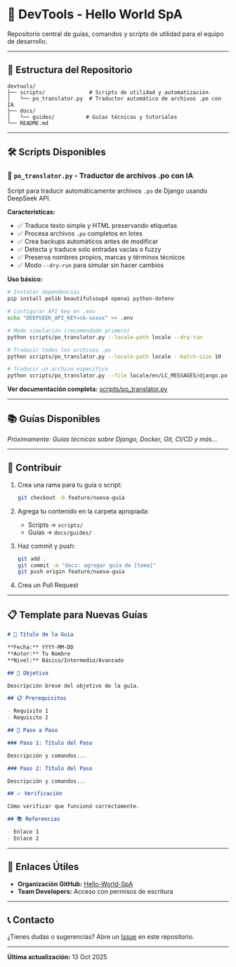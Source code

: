 # 🧰 DevTools - Hello World SpA

Repositorio central de guías, comandos y scripts de utilidad para el equipo de desarrollo.

---

## 📂 Estructura del Repositorio

```
devtools/
├── scripts/              # Scripts de utilidad y automatización
│   └── po_translator.py  # Traductor automático de archivos .po con IA
├── docs/
│   └── guides/          # Guías técnicas y tutoriales
└── README.md
```

---

## 🛠️ Scripts Disponibles

### 📝 `po_translator.py` - Traductor de archivos .po con IA

Script para traducir automáticamente archivos `.po` de Django usando DeepSeek API.

**Características:**
- ✅ Traduce texto simple y HTML preservando etiquetas
- ✅ Procesa archivos `.po` completos en lotes
- ✅ Crea backups automáticos antes de modificar
- ✅ Detecta y traduce solo entradas vacías o fuzzy
- ✅ Preserva nombres propios, marcas y términos técnicos
- ✅ Modo `--dry-run` para simular sin hacer cambios

**Uso básico:**

```bash
# Instalar dependencias
pip install polib beautifulsoup4 openai python-dotenv

# Configurar API key en .env
echo "DEEPSEEK_API_KEY=sk-xxxxx" >> .env

# Modo simulación (recomendado primero)
python scripts/po_translator.py --locale-path locale --dry-run

# Traducir todos los archivos .po
python scripts/po_translator.py --locale-path locale --batch-size 10

# Traducir un archivo específico
python scripts/po_translator.py --file locale/en/LC_MESSAGES/django.po
```

**Ver documentación completa:** [scripts/po_translator.py](scripts/po_translator.py)

---

## 📚 Guías Disponibles

_Próximamente: Guías técnicas sobre Django, Docker, Git, CI/CD y más..._

---

## 🤝 Contribuir

1. Crea una rama para tu guía o script:
   ```bash
   git checkout -b feature/nueva-guia
   ```

2. Agrega tu contenido en la carpeta apropiada:
   - Scripts → `scripts/`
   - Guías → `docs/guides/`

3. Haz commit y push:
   ```bash
   git add .
   git commit -m "docs: agregar guía de [tema]"
   git push origin feature/nueva-guia
   ```

4. Crea un Pull Request

---

## 📋 Template para Nuevas Guías

```markdown
# 📘 Título de la Guía

**Fecha:** YYYY-MM-DD
**Autor:** Tu Nombre
**Nivel:** Básico/Intermedio/Avanzado

## 🎯 Objetivo

Descripción breve del objetivo de la guía.

## 📋 Prerequisitos

- Requisito 1
- Requisito 2

## 📝 Paso a Paso

### Paso 1: Título del Paso

Descripción y comandos...

### Paso 2: Título del Paso

Descripción y comandos...

## ✅ Verificación

Cómo verificar que funcionó correctamente.

## 📚 Referencias

- Enlace 1
- Enlace 2
```

---

## 🔗 Enlaces Útiles

- **Organización GitHub:** [Hello-World-SpA](https://github.com/Hello-World-SpA)
- **Team Developers:** Acceso con permisos de escritura

---

## 📞 Contacto

¿Tienes dudas o sugerencias? Abre un [Issue](https://github.com/Hello-World-SpA/devtools/issues) en este repositorio.

---

**Última actualización:** 13 Oct 2025